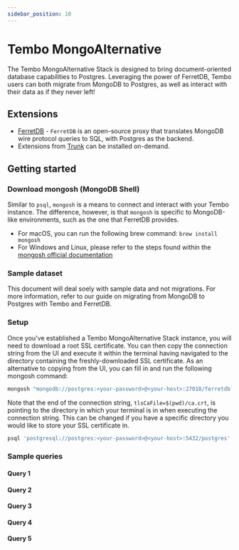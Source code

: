 ```yaml
---
sidebar_position: 10
---
```


# Tembo MongoAlternative

The Tembo MongoAlternative Stack is designed to bring document-oriented database capabilities to Postgres.
Leveraging the power of FerretDB, Tembo users can both migrate from MongoDB to Postgres, as well as interact with their data as if they never left!

## Extensions

- [FerretDB](https://docs.ferretdb.io/) - `FerretDB` is an open-source proxy that translates MongoDB wire protocol queries to SQL, with Postgres as the backend.
- Extensions from [Trunk](https://pgt.dev/) can be installed on-demand.

## Getting started

### Download mongosh (MongoDB Shell)

Similar to `psql`, `mongosh` is a means to connect and interact with your Tembo instance.
The difference, however, is that `mongosh` is specific to MongoDB-like environments, such as the one that FerretDB provides.

- For macOS, you can run the following brew command: `brew install mongosh`
- For Windows and Linux, please refer to the steps found within the [mongosh official documentation](https://www.mongodb.com/docs/mongodb-shell/install/)

### Sample dataset

This document will deal soely with sample data and not migrations.
For more information, refer to our guide on migrating from MongoDB to Postgres with Tembo and FerretDB.

### Setup

Once you've established a Tembo MongoAlternative Stack instance, you will need to download a root SSL certificate.
You can then copy the connection string from the UI and execute it within the terminal having navigated to the directory containing the freshly-downloaded SSL certificate.
As an alternative to copying from the UI, you can fill in and run the following mongosh command:

```bash
mongosh "mongodb://postgres:<your-password>@<your-host>:27018/ferretdb?authMechanism=PLAIN&tls=true&tlsCaFile=$(pwd)/ca.crt"
```

Note that the end of the connection string, `tlsCaFile=$(pwd)/ca.crt`, is pointing to the directory in which your terminal is in when executing the connection string.
This can be changed if you have a specific directory you would like to store your SSL certificate in.


```bash
psql 'postgresql://postgres:<your-password>@<your-host>:5432/postgres'
```

### Sample queries

#### Query 1

#### Query 2

#### Query 3

#### Query 4

#### Query 5
